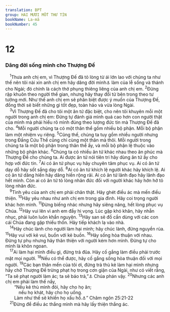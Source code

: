```yaml
---
translation: BPT
group: HAI MƯƠI MỐT THƯ TÍN
bookName: La-mã 
bookNumber: 45
---
```


<div class="title"><h1>12</h1><h3>Dâng đời sống mình cho Thượng Đế</h3></div>
<span class="verse ro_12_1"> <sup>1</sup>Thưa anh chị em, vì Thượng Đế đã tỏ lòng từ ái lớn lao với chúng ta như thế nên tôi nài xin anh chị em hãy dâng đời mình<a data-toggle="tooltip" data-placement="bottom" title="Nguyên văn, “thân thể.” Phao-lô dùng hình ảnh của sinh tế trong thời Cựu Ước để trình bày một sự tận hiến chính mình cho Chúa.">⚓</a> làm của lễ sống và thánh cho Ngài; đó chính là cách thờ phụng thiêng liêng của anh chị em.</span>
<span class="verse ro_12_2"><sup>2</sup>Đừng rập khuôn theo người thế gian, nhưng hãy thay đổi từ bên trong theo tư tưởng mới. Như thế anh chị em sẽ phân biệt được ý muốn của Thượng Đế, đồng thời sẽ biết những gì tốt đẹp, toàn hảo và vừa lòng Ngài.<br/></span>
<span class="verse ro_12_3"> <sup>3</sup>Vì Thượng Đế đã cho tôi một ân tứ đặc biệt, cho nên tôi khuyên mỗi một người trong anh chị em: Đừng tự đánh giá mình quá cao hơn con người thật của mình mà phải hiểu rõ mình đúng theo lượng đức tin mà Thượng Đế đã cho.</span>
<span class="verse ro_12_4"><sup>4</sup>Mỗi người chúng ta có một thân thể gồm nhiều bộ phận. Mỗi bộ phận làm một nhiệm vụ riêng.</span>
<span class="verse ro_12_5"><sup>5</sup>Cũng thế, chúng ta tuy gồm nhiều người nhưng trong Đấng Cứu Thế cũng chỉ cùng một thân mà thôi. Mỗi người trong chúng ta là một bộ phận trong thân thể ấy, và mỗi bộ phận lệ thuộc vào những bộ phận khác.</span>
<span class="verse ro_12_6"><sup>6</sup>Chúng ta có nhiều ân tứ khác nhau theo ân phúc mà Thượng Đế cho chúng ta. Ai được ân tứ nói tiên tri hãy dùng ân tứ ấy cho hợp với đức tin.</span>
<span class="verse ro_12_7"><sup>7</sup>Ai có ân tứ phục vụ hãy chuyên tâm phục vụ. Ai có ân tứ dạy dỗ hãy sốt sắng dạy dỗ.</span>
<span class="verse ro_12_8"><sup>8</sup>Ai có ân tứ khích lệ người khác hãy khích lệ. Ai có ân tứ dâng hiến hãy dâng hiến rộng rãi. Ai có ân tứ lãnh đạo hãy lãnh đạo hết mình. Còn ai có ân tứ tỏ lòng nhân đức đối với người khác hãy hớn hở tỏ lòng nhân đức.<br/></span>
<span class="verse ro_12_9"> <sup>9</sup>Tình yêu của anh chị em phải chân thật. Hãy ghét điều ác mà mến điều thiện.</span>
<span class="verse ro_12_10"><sup>10</sup>Hãy yêu nhau như anh chị em trong gia đình. Hãy coi trọng người khác hơn mình.</span>
<span class="verse ro_12_11"><sup>11</sup>Đừng biếng nhác nhưng hãy siêng năng, hết lòng phục vụ Chúa.</span>
<span class="verse ro_12_12"><sup>12</sup>Hãy vui lên vì anh em đầy hi vọng. Lúc gặp khó khăn, hãy nhẫn nhục, phải luôn luôn khẩn nguyện.</span>
<span class="verse ro_12_13"><sup>13</sup>Hãy san sẻ đồ cần dùng với các con cái Chúa đang gặp thiếu thốn. Hãy tiếp khách lạ vào nhà.<br/></span>
<span class="verse ro_12_14"> <sup>14</sup>Hãy chúc lành cho người làm hại mình; hãy chúc lành, đừng nguyền rủa.</span>
<span class="verse ro_12_15"><sup>15</sup>Hãy vui với kẻ vui, buồn với kẻ buồn.</span>
<span class="verse ro_12_16"><sup>16</sup>Hãy sống hòa thuận với nhau. Đừng tự phụ nhưng hãy thân thiện với người kém hơn mình. Đừng tự cho mình là khôn ngoan.<br/></span>
<span class="verse ro_12_17"> <sup>17</sup>Ai làm hại mình điều gì, đừng trả đũa. Hãy cố gắng làm điều phải trước mặt mọi người.</span>
<span class="verse ro_12_18"><sup>18</sup>Nếu có thể được, hãy cố gắng sống hòa thuận đối với mọi người.</span>
<span class="verse ro_12_19"><sup>19</sup>Các bạn thân mến của tôi ơi, đừng trả thù kẻ làm hại mình nhưng hãy chờ Thượng Đế trừng phạt họ trong cơn giận của Ngài, như có viết rằng, “Ta sẽ phạt người làm ác; ta sẽ báo trả,”<a data-toggle="tooltip" data-placement="bottom" title="Phục 32:35.">⚓</a> Chúa phán vậy.</span>
<span class="verse ro_12_20"><sup>20</sup>Nhưng các anh chị em phải làm thế nầy,<br/>  “Nếu kẻ thù mình đói, hãy cho họ ăn;<br/>   nếu họ khát, hãy cho họ uống.<br/>  Làm như thế sẽ khiến họ xấu hổ.<a data-toggle="tooltip" data-placement="bottom" title="Nguyên văn, “đổ than lửa hồng trên đầu họ.” Dân chúng thời Cựu Ước thường rắc tro lên đầu để chứng tỏ sự hối hận hay đau buồn.">⚓</a>” Châm ngôn 25:21-22<br/></span>
<span class="verse ro_12_21"> <sup>21</sup>Đừng để điều ác thắng mình mà hãy lấy thiện thắng ác.<br/></span>
